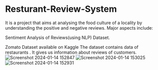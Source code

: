 # Resturant-Review-System
It is a project that aims at analysing the food culture of a locality by understanding the positive and negative reviews. Major aspects include:


Sentiment Analysis of Reviews(using NLP)
Dataset.

Zomato Dataset available on Kaggle 
The dataset contains data of restaurants . It gives us information about reviews of customers.
![Screenshot 2024-01-14 152847](https://github.com/Arunika22/Resturant-Review-System/assets/97836808/9b36971a-a0c4-4c6e-afcd-4230a69bf8ec)
![Screenshot 2024-01-14 153025](https://github.com/Arunika22/Resturant-Review-System/assets/97836808/efe0c754-8122-4965-bd04-b89c058f2d36)
![Screenshot 2024-01-14 152931](https://github.com/Arunika22/Resturant-Review-System/assets/97836808/48d39a7e-cace-432c-81db-0d559baa47a6)

